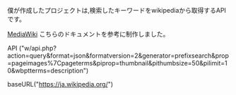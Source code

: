 僕が作成したプロジェクトは,検索したキーワードをwikipediaから取得するAPIです。

[MediaWiki](https://www.mediawiki.org/wiki/API:Main_page#Code_stewardship)
こちらのドキュメントを参考に制作しました。

API
("w/api.php?action=query&format=json&formatversion=2&generator=prefixsearch&prop=pageimages%7Cpageterms&piprop=thumbnail&pithumbsize=50&pilimit=10&wbptterms=description")

baseURL("https://ja.wikipedia.org/")


